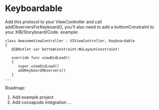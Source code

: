 # Keyboardable

Add this protocol to your ViewController and call addObserversForKeyboard(), you'll also need to add a bottomConstraint to your XIB/Storyboard/Code. example:

```
class AwesomeViewController : UIViewController, Keyboardable
{
   @IBOutlet var bottomConstraint:NSLayoutConstraint!
   
   override func viewDidLoad()
   {
      super.viewDidLoad()
      addKeyboardObservers()
   }
...
```

Roadmap:

1. Add example project
2. Add cocoapods integration
...
